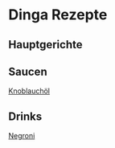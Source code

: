 # Dinga Rezepte

## Hauptgerichte

## Saucen

[Knoblauchöl](./data/knoblauchoel.md)

## Drinks

[Negroni](./data/negroni.md)
